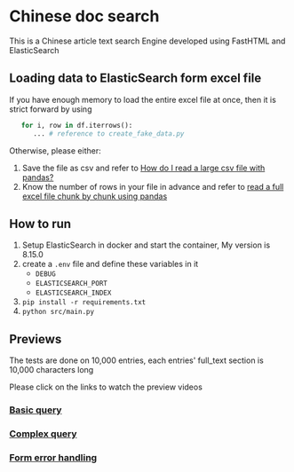 # Chinese doc search

This is a Chinese article text search Engine developed using FastHTML and ElasticSearch

## Loading data to ElasticSearch form excel file

If you have enough memory to load the entire excel file at once, then it is strict forward by using
```python
   for i, row in df.iterrows():
      ... # reference to create_fake_data.py
```

Otherwise, please either:

1. Save the file as csv and refer to [How do I read a large csv file with pandas?](https://stackoverflow.com/questions/25962114/how-do-i-read-a-large-csv-file-with-pandas)
2. Know the number of rows in your file in advance and refer to [read a full excel file chunk by chunk using pandas](https://stackoverflow.com/questions/70681153/read-a-full-excel-file-chunk-by-chunk-using-pandas)

## How to run

1. Setup ElasticSearch in docker and start the container, My version is 8.15.0
2. create a `.env` file and define these variables in it
   -  `DEBUG`
   -  `ELASTICSEARCH_PORT`
   -  `ELASTICSEARCH_INDEX`
3. `pip install -r requirements.txt`
4. `python src/main.py`

## Previews

The tests are done on 10,000 entries, each entries' full_text section is 10,000 characters long

Please click on the links to watch the preview videos

### [Basic query](https://www.awesomescreenshot.com/video/35106527?key=6a3a64a98bb46dd852c4f2df7fb58aff)

### [Complex query](https://www.awesomescreenshot.com/video/35106750?key=bda05fd7d0c42b6a7eff989d68269240)

### [Form error handling](https://www.awesomescreenshot.com/video/35106784?key=d495981c2384b162634235b4440b83a3)
